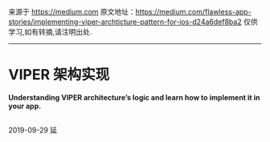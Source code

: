 来源于 https://medium.com
原文地址：https://medium.com/flawless-app-stories/implementing-viper-archticture-pattern-for-ios-d24a6def8ba2
仅供学习,如有转摘,请注明出处.
***
# VIPER 架构实现
**Understanding VIPER architecture’s logic and learn how to implement it in your app.**
## 
2019-09-29 延
